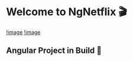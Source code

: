 # Welcome to NgNetflix 🎬
[!image](<https://img.shields.io/badge/Angular-DD0031?style=for-the-badge&logo=angular&logoColor=white>) [!image](<https://img.shields.io/badge/Tailwind_CSS-38B2AC?style=for-the-badge&logo=tailwind-css&logoColor=white>)

## Angular Project in Build 🚧